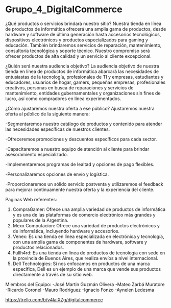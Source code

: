 # Grupo_4_DigitalCommerce

¿Qué productos o servicios brindará nuestro sitio?
Nuestra tienda en línea de productos de informática ofrecerá una amplia gama de productos, desde hardware y software de última generación hasta accesorios tecnológicos, dispositivos electrónicos y productos especializados para gaming y educación. También brindaremos servicios de reparación, mantenimiento, consultoría tecnológica y soporte técnico. Nuestro compromiso será ofrecer productos de alta calidad y un servicio al cliente excepcional.

¿Quién será nuestra audiencia objetivo?
La audiencia objetivo de nuestra tienda en línea de productos de informática abarcará las necesidades de entusiastas de la tecnología, profesionales de TI y empresas, estudiantes y educadores, usuarios de hogar, gamers, pequeñas empresas, profesionales creativos, personas en busca de reparaciones y servicios de mantenimiento, entidades gubernamentales y organizaciones sin fines de lucro, así como compradores en línea experimentados.

¿Cómo ajustaremos nuestra oferta a ese público?
Ajustaremos nuestra oferta al público de la siguiente manera:

-Segmentaremos nuestro catálogo de productos y contenido para atender las necesidades específicas de nuestros clientes.

-Ofreceremos promociones y descuentos específicos para cada sector.

-Capacitaremos a nuestro equipo de atención al cliente para brindar asesoramiento especializado.

-Implementaremos programas de lealtad y opciones de pago flexibles.

-Personalizaremos opciones de envío y logística.

-Proporcionaremos un sólido servicio postventa y utilizaremos el feedback para mejorar continuamente nuestra oferta y la experiencia del cliente.

Paginas Web referentes:

1) CompraGamer: Ofrece una amplia variedad de productos de informática y es una de las plataformas de comercio electrónico más grandes y populares de la Argentina.
2) Mexx Computacion: Ofrece una variedad de productos electrónicos y de informática, incluyendo hardware y accesorios.
3) Venex: Es una tienda en línea especializada en electrónica y tecnología, con una amplia gama de componentes de hardware, software y productos relacionados.
4) Fullh4rd: Es una tienda en línea de productos de tecnología con sede en la provincia de Buenos Aires, que realiza envíos a nivel internacional.  
5) Dell Technologies: Si nos enfocamos en productos de una marca específica, Dell es un ejemplo de una marca que vende sus productos directamente a través de su sitio web.

Miembros del Equipo:
-José Martin Guzmán Olivera
-Mateo Zarbá Muratore
-Ricardo Coronel
-Mauro Rodriguez
-Ignacio Fonzo
-Aynelen Ledesma

https://trello.com/b/v4laiXZg/digitalcommerce
